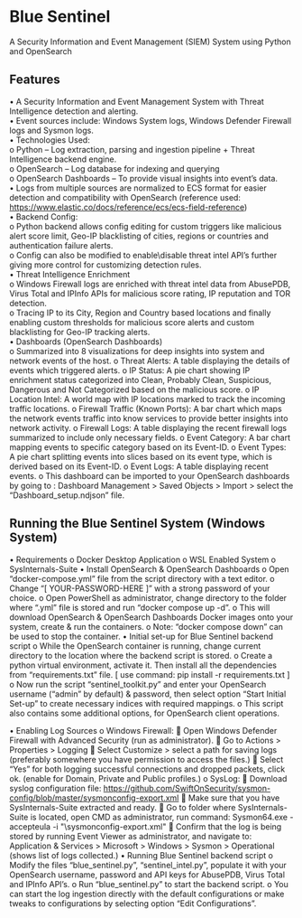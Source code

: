 # Blue Sentinel
A Security Information and Event Management (SIEM) System using Python and OpenSearch
## Features
•	A Security Information and Event Management System with Threat Intelligence detection and alerting.  
•	Event sources include: Windows System logs, Windows Defender Firewall logs and Sysmon logs.  
•	Technologies Used:  
o	Python – Log extraction, parsing and ingestion pipeline + Threat Intelligence backend engine.  
o	OpenSearch – Log database for indexing and querying  
o	OpenSearch Dashboards – To provide visual insights into event’s data.  
•	Logs from multiple sources are normalized to ECS format for easier detection and compatibility with OpenSearch (reference used: https://www.elastic.co/docs/reference/ecs/ecs-field-reference)  
•	Backend Config:  
o	Python backend allows config editing for custom triggers like malicious alert score limit, Geo-IP blacklisting of cities, regions or countries and authentication failure alerts.  
o	Config can also be modified to enable\disable threat intel API’s further giving more control for customizing detection rules.    
•	Threat Intelligence Enrichment  
o	Windows Firewall logs are enriched with threat intel data from AbusePDB, Virus Total and IPInfo APIs for malicious score rating, IP reputation and TOR detection.  
o	Tracing IP to its City, Region and Country based locations and finally enabling custom thresholds for malicious score alerts and custom blacklisting for Geo-IP tracking alerts.  
•	Dashboards (OpenSearch Dashboards)  
o	Summarized into 8 visualizations for deep insights into system and network events of the host.
o	Threat Alerts: A table displaying the details of events which triggered alerts.
o	IP Status: A pie chart showing IP enrichment status categorized into Clean, Probably Clean, Suspicious, Dangerous and Not Categorized based on the malicious score.
o	IP Location Intel: A world map with IP locations marked to track the incoming traffic locations.
o	Firewall Traffic (Known Ports): A bar chart which maps the network events traffic into know services to provide better insights into network activity.
o	Firewall Logs: A table displaying the recent firewall logs summarized to include only necessary fields.
o	Event Category: A bar chart mapping events to specific category based on its Event-ID.
o	Event Types: A pie chart splitting events into slices based on its event type, which is derived based on its Event-ID.
o	Event Logs: A table displaying recent events.
o	This dashboard can be imported to your OpenSearch dashboards by going to : Dashboard Management > Saved Objects > Import > select the “Dashboard_setup.ndjson” file.  

## Running the Blue Sentinel System (Windows System)
•	Requirements
o	Docker Desktop Application
o	WSL Enabled System
o	SysInternals-Suite
•	Install OpenSearch & OpenSearch Dashboards
o	Open “docker-compose.yml” file from the script directory with a text editor.
o	Change “[ YOUR-PASSWORD-HERE ]” with a strong password of your choice.
o	Open PowerShell as administrator, change directory to the folder where “.yml” file is stored and run “docker compose up -d”.
o	This will download OpenSearch & OpenSearch Dashboards Docker images onto your system, create & run the containers.
o	Note: “docker compose down” can be used to stop the container.
•	 Initial set-up for Blue Sentinel backend script
o	While the OpenSearch container is running, change current directory to the location where the backend script is stored. 
o	Create a python virtual environment, activate it. Then install all the dependencies from “requirements.txt” file. [ use command: pip install -r requirements.txt ]
o	Now run the script “sentinel_toolkit.py” and enter your OpenSearch username (“admin” by default) & password, then select option “Start Initial Set-up” to create necessary indices with required mappings. 
o	This script also contains some additional options, for OpenSearch client operations.

•	Enabling Log Sources
o	Windows Firewall:
	Open Windows Defender Firewall with Advanced Security (run as administrator).
	Go to Actions > Properties > Logging 
	Select Customize > select a path for saving logs (preferably somewhere you have permission to access the files.)
	Select “Yes” for both logging successful connections and dropped packets, click ok. (enable for Domain, Private and Public profiles.)
o	SysLog:
	Download syslog configuration file: https://github.com/SwiftOnSecurity/sysmon-config/blob/master/sysmonconfig-export.xml
	Make sure that you have SysInternals-Suite extracted and ready.
	Go to folder where SysInternals-Suite is located, open CMD as administrator, run command: Sysmon64.exe -accepteula -i "<Path to file>\sysmonconfig-export.xml"
	Confirm that the log is being stored by running Event Viewer as administrator, and navigate to: Application & Services > Microsoft > Windows > Sysmon > Operational (shows list of logs collected.) 
•	Running Blue Sentinel backend script
o	Modify the files “blue_sentinel.py”, “sentinel_intel.py”, populate it with your OpenSearch username, password and API keys for AbusePDB, Virus Total and IPInfo API’s.
o	Run “blue_sentinel.py” to start the backend script.
o	You can start the log ingestion directly with the default configurations or make tweaks to configurations by selecting option “Edit Configurations”.

